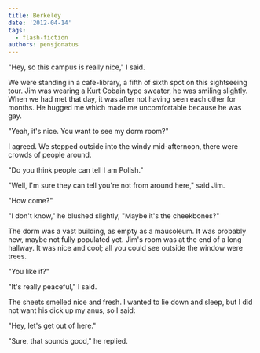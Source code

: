 ```yaml
---
title: Berkeley
date: '2012-04-14'
tags:
  - flash-fiction
authors: pensjonatus
---
```


"Hey, so this campus is really nice," I said.

We were standing in a cafe-library, a fifth of sixth spot on this sightseeing
tour. Jim was wearing a Kurt Cobain type sweater, he was smiling slightly. When
we had met that day, it was after not having seen each other for months. He
hugged me which made me uncomfortable because he was gay.

<!-- truncate -->

"Yeah, it's nice. You want to see my dorm room?"

I agreed. We stepped outside into the windy mid-afternoon, there were crowds of
people around.

"Do you think people can tell I am Polish."

"Well, I'm sure they can tell you're not from around here," said Jim.

"How come?"

"I don't know," he blushed slightly, "Maybe it's the cheekbones?"

The dorm was a vast building, as empty as a mausoleum. It was probably new,
maybe not fully populated yet. Jim's room was at the end of a long hallway. It
was nice and cool; all you could see outside the window were trees.

"You like it?"

"It's really peaceful," I said.

The sheets smelled nice and fresh. I wanted to lie down and sleep, but I did not
want his dick up my anus, so I said:

"Hey, let's get out of here."

"Sure, that sounds good," he replied.
